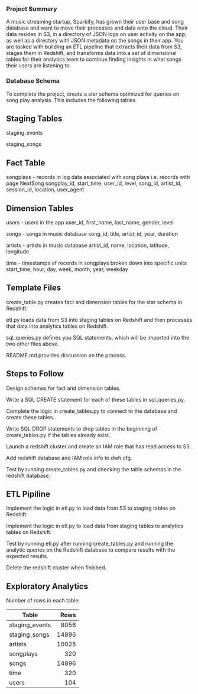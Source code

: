 ### Project Summary
A music streaming startup, Sparkify, has grown their user base and song database and want to move their processes and data onto the cloud. Their data resides in S3, in a directory of JSON logs on user activity on the app, as well as a directory with JSON metadata on the songs in their app.
You are tasked with building an ETL pipeline that extracts their data from S3, stages them in Redshift, and transforms data into a set of dimensional tables for their analytics team to continue finding insights in what songs their users are listening to.

### Database Schema
To complete the project, create a star schema optimized for queries on song play analysis. This includes the following tables.

## Staging Tables
staging_events

staging_songs

## Fact Table
songplays - records in log data associated with song plays i.e. records with page NextSong songplay_id, start_time, user_id, level, song_id, artist_id, session_id, location, user_agent

## Dimension Tables
users - users in the app user_id, first_name, last_name, gender, level

songs - songs in music database song_id, title, artist_id, year, duration

artists - artists in music database artist_id, name, location, latitude, longitude

time - timestamps of records in songplays broken down into specific units start_time, hour, day, week, month, year, weekday

## Template Files
create_table.py creates fact and dimension tables for the star schema in Redshift.

etl.py loads data from S3 into staging tables on Redshift and then processes that data into analytics tables on Redshift.

sql_queries.py defines you SQL statements, which will be imported into the two other files above.

README.md provides discussion on the process.

## Steps to Follow
Design schemas for fact and dimension tables.

Write a SQL CREATE statement for each of these tables in sql_queries.py.

Complete the logic in create_tables.py to connect to the database and create these tables.

Write SQL DROP statements to drop tables in the beginning of create_tables.py if the tables already exist.

Launch a redshift cluster and create an IAM role that has read access to S3.

Add redshift database and IAM role info to dwh.cfg.

Test by running create_tables.py and checking the table schemas in the redshift database.

## ETL Pipiline
Implement the logic in etl.py to load data from S3 to staging tables on Redshift.

Implement the logic in etl.py to load data from staging tables to analytics tables on Redshift.

Test by running etl.py after running create_tables.py and running the analytic queries on the Redshift database to compare results with the expected results.

Delete the redshift cluster when finished.

## Exploratory Analytics
Number of rows in each table:

| Table            | Rows  |
|---               | --:   |
| staging_events   | 8056  |
| staging_songs    | 14896 |
| artists          | 10025 |
| songplays        | 320   |
| songs            | 14896 |
| time             | 320   |
| users            | 104   |
